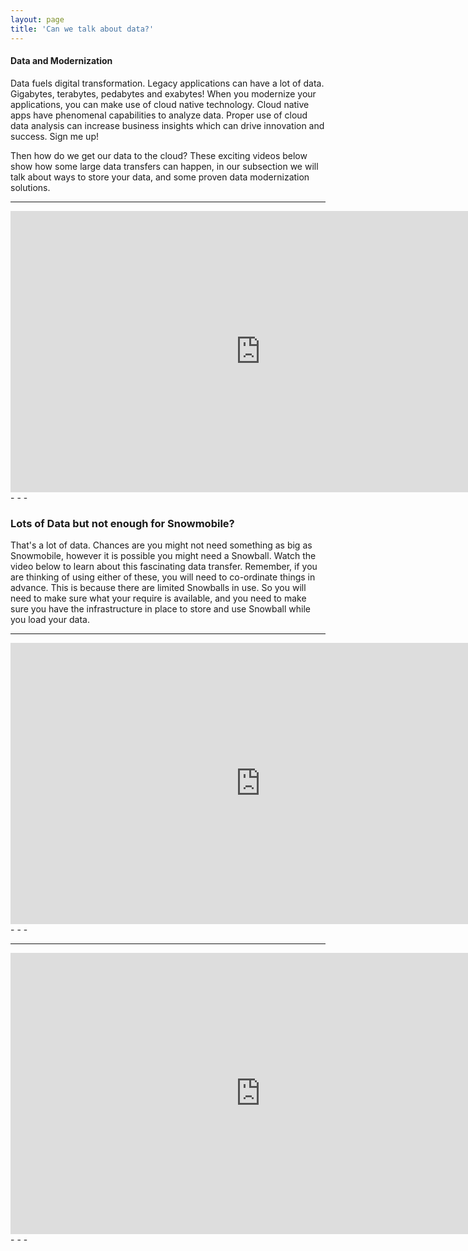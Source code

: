 ```yaml
---
layout: page
title: 'Can we talk about data?'
---
```


#### Data and Modernization

Data fuels digital transformation. Legacy applications can have a lot of data. Gigabytes, terabytes, pedabytes and exabytes! When you modernize your applications, you can make use of cloud native technology. Cloud native apps have phenomenal capabilities to analyze data. Proper use of cloud data analysis can increase business insights which can drive innovation and success. Sign me up!

Then how do we get our data to the cloud? These exciting videos below show how some large data transfers can happen, in our subsection we will talk about ways to store your data, and some proven data modernization solutions.    

<hr />
<iframe width='800' height='450' src="https://www.youtube.com/embed/8vQmTZTq7nw" frameborder="0" allowfullscreen></iframe>
- - -

### Lots of Data but not enough for Snowmobile?

That's a lot of data. Chances are you might not need something as big as Snowmobile, however it is possible you might need a Snowball. Watch the video below to learn about this fascinating data transfer. Remember, if you are thinking of using either of these, you will need to co-ordinate things in advance. This is because there are limited Snowballs in use. So you will need to make sure what your require is available, and you need to make sure you have the infrastructure in place to store and use Snowball while you load your data.  
<hr />
<iframe width='800' height='450' src="https://www.youtube.com/embed/H3_ZqnqLyVo" frameborder="0" allowfullscreen></iframe>
- - -
<hr />
<iframe width='800' height='450' src="https://d3js.org/d3.v5.min.js/embed" frameborder="0" allowfullscreen></iframe>
- - -

